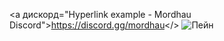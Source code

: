 <a дискорд="Hyperlink example - Mordhau Discord">https://discord.gg/mordhau</>
![Пейн](https://images-ext-1.discordapp.net/external/_UH26UeaX_Kf3NtYHFVrBSB9ULb_xxUDfEZhj6BmE70/https/static-cdn.jtvnw.net/jtv_user_pictures/129f2aa6-a1f2-4a87-bb99-7b4dace6e3a7-profile_image-300x300.png?format=webp&quality=lossless)

